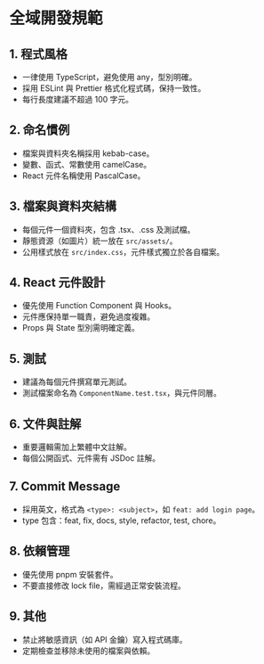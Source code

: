 # 全域開發規範

## 1. 程式風格
- 一律使用 TypeScript，避免使用 any，型別明確。
- 採用 ESLint 與 Prettier 格式化程式碼，保持一致性。
- 每行長度建議不超過 100 字元。

## 2. 命名慣例
- 檔案與資料夾名稱採用 kebab-case。
- 變數、函式、常數使用 camelCase。
- React 元件名稱使用 PascalCase。

## 3. 檔案與資料夾結構
- 每個元件一個資料夾，包含 .tsx、.css 及測試檔。
- 靜態資源（如圖片）統一放在 `src/assets/`。
- 公用樣式放在 `src/index.css`，元件樣式獨立於各自檔案。

## 4. React 元件設計
- 優先使用 Function Component 與 Hooks。
- 元件應保持單一職責，避免過度複雜。
- Props 與 State 型別需明確定義。

## 5. 測試
- 建議為每個元件撰寫單元測試。
- 測試檔案命名為 `ComponentName.test.tsx`，與元件同層。

## 6. 文件與註解
- 重要邏輯需加上繁體中文註解。
- 每個公開函式、元件需有 JSDoc 註解。

## 7. Commit Message
- 採用英文，格式為 `<type>: <subject>`，如 `feat: add login page`。
- type 包含：feat, fix, docs, style, refactor, test, chore。

## 8. 依賴管理
- 優先使用 pnpm 安裝套件。
- 不要直接修改 lock file，需經過正常安裝流程。

## 9. 其他
- 禁止將敏感資訊（如 API 金鑰）寫入程式碼庫。
- 定期檢查並移除未使用的檔案與依賴。